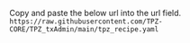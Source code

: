 Copy and paste the below url into the url field. `https://raw.githubusercontent.com/TPZ-CORE/TPZ_txAdmin/main/tpz_recipe.yaml`
